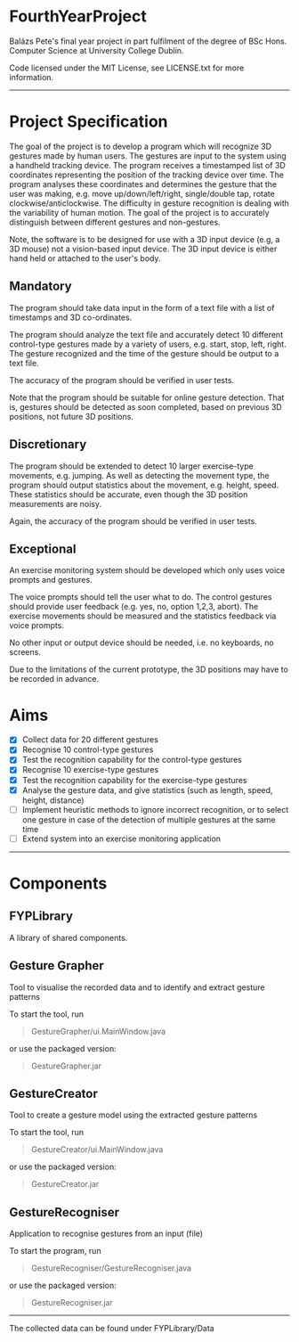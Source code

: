 FourthYearProject
=================

Balázs Pete's final year project in part fulfilment of the degree of BSc Hons. Computer Science at University College Dublin.


Code licensed under the MIT License, see LICENSE.txt for more information.

-----------------

Project Specification
=================

The goal of the project is to develop a program which will recognize 3D gestures made by human users. The gestures are input to the system using a handheld tracking device. The program receives a timestamped list of 3D coordinates representing the position of the tracking device over time. The program analyses these coordinates and determines the gesture that the user was making, e.g. move up/down/left/right, single/double tap, rotate clockwise/anticlockwise. The difficulty in gesture recognition is dealing with the variability of human motion. The goal of the project is to accurately distinguish between different gestures and non-gestures.

Note, the software is to be designed for use with a 3D input device (e.g, a 3D mouse) not a vision-based input device. The 3D input device is either hand held or attached to the user's body.

Mandatory
---------

The program should take data input in the form of a text file with a list of timestamps and 3D co-ordinates.

The program should analyze the text file and accurately detect 10 different control-type gestures made by a variety of users, e.g. start, stop, left, right. The gesture recognized and the time of the gesture should be output to a text file.

The accuracy of the program should be verified in user tests.

Note that the program should be suitable for online gesture detection. That is, gestures should be detected as soon completed, based on previous 3D positions, not future 3D positions. 

Discretionary
----------

The program should be extended to detect 10 larger exercise-type movements, e.g. jumping. As well as detecting the movement type, the program should output statistics about the movement, e.g. height, speed. These statistics should be accurate, even though the 3D position measurements are noisy.

Again, the accuracy of the program should be verified in user tests.

Exceptional
-----------
 
An exercise monitoring system should be developed which only uses voice prompts and gestures.

The voice prompts should tell the user what to do. The control gestures should provide user feedback (e.g. yes, no, option 1,2,3, abort). The exercise movements should be measured and the statistics feedback via voice prompts.

No other input or output device should be needed, i.e. no keyboards, no screens.

Due to the limitations of the current prototype, the 3D positions may have to be recorded in advance.

Aims
==========

- [x] Collect data for 20 different gestures
- [x] Recognise 10 control-type gestures
- [x] Test the recognition capability for the control-type gestures
- [x] Recognise 10 exercise-type gestures
- [x] Test the recognition capability for the exercise-type gestures
- [x] Analyse the gesture data, and give statistics (such as length, speed, height, distance)
- [ ] Implement heuristic methods to ignore incorrect recognition, or to select one gesture in case of the detection of multiple gestures at the same time
- [ ] Extend system into an exercise monitoring application

------------------------

Components
==========

FYPLibrary
----------

A library of shared components.


Gesture Grapher
----------

Tool to visualise the recorded data and to identify and extract gesture patterns

To start the tool, run
> GestureGrapher/ui.MainWindow.java

or use the packaged version:
> GestureGrapher.jar



GestureCreator
-----------

Tool to create a gesture model using the extracted gesture patterns

To start the tool, run
> GestureCreator/ui.MainWindow.java

or use the packaged version:
> GestureCreator.jar



GestureRecogniser
-----------

Application to recognise gestures from an input (file)

To start the program, run
> GestureRecogniser/GestureRecogniser.java

or use the packaged version:
> GestureRecogniser.jar


----

The collected data can be found under FYPLibrary/Data








